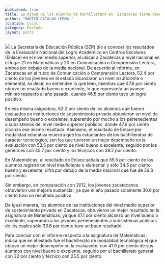 ```yaml
---
published: true
title: La mitad de los alumnos de bachillerato en  Zacatecas tiene desempeño insuficiente
author: "MARTIN CATALAN LERMA "
location: Local
category: Portada
layout: posts
---
```


![](http://i.imgur.com/KI9QFNDm.jpg)
La Secretaría de Educación Pública (SEP) dio a conocer los resultados de la Evaluación Nacional del Logro Académico en Centros Escolares (Enlace) en el nivel medio superior, al ubicar a Zacatecas a nivel nacional en el lugar 21 en Matemáticas y 20 en Comunicación o Comprensión Lectora, ambos por debajo de la media nacional.
De acuerdo al informe, en Zacatecas en el rubro de Comunicación o Comprensión Lectora, 52.4 por ciento de los jóvenes en el estado alcanzaron un nivel insuficiente o elemental, es decir, no entienden lo que leen, mientras que 47.6 por ciento obtuvo un resultado bueno o excelente, lo que representa un avance mínimo respecto al año pasado, cuando 46.5 por ciento tuvo un logro positivo.

En esa misma asignatura, 62.2 por ciento de los alumnos que fueron evaluados en instituciones de sostenimiento privado obtuvieron un nivel de desempeño bueno o excelente, superando por mucho a los pertenecientes a subsistemas del nivel medio superior públicos, donde 47.6 por ciento alcanzó ese mismo resultado.
Asimismo, el resultado de Enlace por modalidad educativa muestra que los estudiantes de los bachilleratos de carácter tecnológico, son los que tuvieron un mejor desempeño en la evaluación con 53.5 por ciento de nivel bueno o excelente, seguido por los generales con 45.7 por ciento y los técnicos con 38.2 por ciento.

En Matemáticas, el resultado de Enlace señala que 65.5 por ciento de los alumnos registró un nivel insuficiente o elemental y sólo 34.5 por ciento bueno y excelente, cifra por debajo de la media nacional que fue de 36.3 por ciento. 

Sin embargo, en comparación con 2012, los jóvenes zacatecanos obtuvieron una mejoría sustancial, ya que el año pasado solamente 30.6 por ciento tuvo un resultado positivo.

De igual manera, los alumnos de las instituciones del nivel medio superior de sostenimiento privado en Zacatecas, obtuvieron un mejor resultado en la asignatura de Matemáticas, ya que 47.1 por ciento alcanzó un nivel bueno o excelente, superando a los jóvenes pertenecientes a subsistemas públicos de los cuales sólo 33.6 por ciento tuvo un buen resultado.

Para concluir con el informe respecto a la asignatura de Matemáticas, indica que en el estado fue el bachillerato de modalidad tecnológica el que obtuvo un mejor desempeño en la evaluación, con 41.9 por ciento de sus alumnos con nivel bueno o excelente, seguido por el bachillerato general con 32 por ciento y técnico con 25.5 por ciento.
